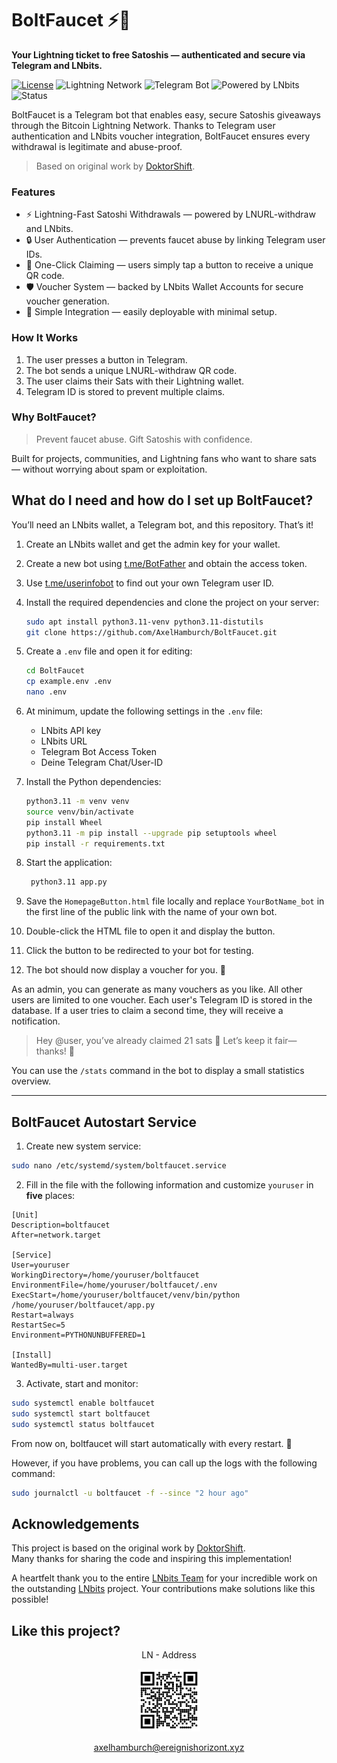 # BoltFaucet ⚡🚰

__Your Lightning ticket to free Satoshis — authenticated and secure via Telegram and LNbits.__

[![License](https://img.shields.io/github/license/AxelHamburch/BoltFaucet)](LICENSE)
![Lightning Network](https://img.shields.io/badge/Lightning-Network-F7931A?logo=bitcoin)
![Telegram Bot](https://img.shields.io/badge/Telegram-Bot-2CA5E0?logo=telegram)
![Powered by LNbits](https://img.shields.io/badge/Powered%20by-LNbits-E829D3)
![Status](https://img.shields.io/badge/Status-Active-brightgreen)


BoltFaucet is a Telegram bot that enables easy, secure Satoshis giveaways through the Bitcoin Lightning Network.
Thanks to Telegram user authentication and LNbits voucher integration, BoltFaucet ensures every withdrawal is legitimate and abuse-proof.

> Based on original work by [DoktorShift](https://github.com/DoktorShift).


### Features

- ⚡ Lightning-Fast Satoshi Withdrawals — powered by LNURL-withdraw and LNbits.
- 🔒 User Authentication — prevents faucet abuse by linking Telegram user IDs.
- 📲 One-Click Claiming — users simply tap a button to receive a unique QR code.
- 🛡️ Voucher System — backed by LNbits Wallet Accounts for secure voucher generation.
- 🧩 Simple Integration — easily deployable with minimal setup.

### How It Works

1. The user presses a button in Telegram.
2. The bot sends a unique LNURL-withdraw QR code.
3. The user claims their Sats with their Lightning wallet.
4. Telegram ID is stored to prevent multiple claims.

### Why BoltFaucet?

> Prevent faucet abuse. Gift Satoshis with confidence.

Built for projects, communities, and Lightning fans who want to share sats — without worrying about spam or exploitation.


## What do I need and how do I set up BoltFaucet?

You’ll need an LNbits wallet, a Telegram bot, and this repository. That’s it!

1. Create an LNbits wallet and get the admin key for your wallet.
2. Create a new bot using [t.me/BotFather](https://t.me/BotFather) and obtain the access token.
3. Use [t.me/userinfobot](https://t.me/userinfobot) to find out your own Telegram user ID.
4. Install the required dependencies and clone the project on your server:
    ```bash
    sudo apt install python3.11-venv python3.11-distutils
    git clone https://github.com/AxelHamburch/BoltFaucet.git
    ```
5. Create a `.env` file and open it for editing:
    ```bash
    cd BoltFaucet
    cp example.env .env
    nano .env
    ```
6. At minimum, update the following settings in the `.env` file:
   - LNbits API key
   - LNbits URL
   - Telegram Bot Access Token
   - Deine Telegram Chat/User-ID
   
7. Install the Python dependencies:
    ```bash
    python3.11 -m venv venv
    source venv/bin/activate
    pip install Wheel
    python3.11 -m pip install --upgrade pip setuptools wheel
    pip install -r requirements.txt
    ```
8. Start the application:
    ```bash
     python3.11 app.py
    ```
9.  Save the `HomepageButton.html` file locally and replace `YourBotName_bot` in the first line of the public link with the name of your own bot.
10. Double-click the HTML file to open it and display the button.
11. Click the button to be redirected to your bot for testing.
12. The bot should now display a voucher for you. 🎉

As an admin, you can generate as many vouchers as you like. All other users are limited to one voucher. Each user's Telegram ID is stored in the database. If a user tries to claim a second time, they will receive a notification.

> Hey @user, you’ve already claimed 21 sats 🎉
> Let’s keep it fair—thanks! 🙏

You can use the `/stats` command in the bot to display a small statistics overview.

---

## BoltFaucet Autostart Service

1. Create new system service:
```bash
sudo nano /etc/systemd/system/boltfaucet.service
```

2. Fill in the file with the following information and customize `youruser` in __five__ places:

```plaintext
[Unit]
Description=boltfaucet
After=network.target

[Service]
User=youruser
WorkingDirectory=/home/youruser/boltfaucet
EnvironmentFile=/home/youruser/boltfaucet/.env
ExecStart=/home/youruser/boltfaucet/venv/bin/python /home/youruser/boltfaucet/app.py
Restart=always
RestartSec=5
Environment=PYTHONUNBUFFERED=1

[Install]
WantedBy=multi-user.target
```

3. Activate, start and monitor:
```bash
sudo systemctl enable boltfaucet
sudo systemctl start boltfaucet
sudo systemctl status boltfaucet
```

From now on, boltfaucet will start automatically with every restart. 🎉

However, if you have problems, you can call up the logs with the following command:

```bash
sudo journalctl -u boltfaucet -f --since "2 hour ago"
```

## Acknowledgements

This project is based on the original work by [DoktorShift](https://github.com/DoktorShift).  
Many thanks for sharing the code and inspiring this implementation!

A heartfelt thank you to the entire [LNbits Team](https://github.com/lnbits) for your incredible work on the outstanding [LNbits](https://lnbits.com/) project. Your contributions make solutions like this possible!

## Like this project?

<div align="center">

LN - Address

  <img src="./assets/ln-axelhamburch-xyz.jpg" width="100">

[axelhamburch@ereignishorizont.xyz](axelhamburch@ereignishorizont.xyz)
</div>






